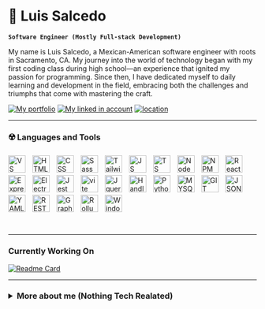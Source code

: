 # 👾 Luis Salcedo
**` Software Engineer (Mostly Full-stack Development) `**

My name is Luis Salcedo, a Mexican-American software engineer with roots in Sacramento, CA. My journey into the world of technology began with my first coding class during high school—an experience that ignited my passion for programming. Since then, I have dedicated myself to daily learning and development in the field, embracing both the challenges and triumphs that come with mastering the craft.
<p align="left">
 <a href="https://SalcedoProject.com">
   <img alt="My portfolio" title="My portfolio" src="https://custom-icon-badges.demolab.com/badge/-Portfolio-purple?style=for-the-badge&logoColor=white&logo=portfolioe"/></a> 
 <a href="https://www.linkedin.com/in/luis-o-salcedo/">
   <img alt="My linked in account" title="LinkedIn" src="https://custom-icon-badges.demolab.com/badge/-linkedin-blue?style=for-the-badge&logoColor=white&logo=linkedin"/></a> 
 <a href="">
   <img alt="location" title="USA, CA" src="https://custom-icon-badges.demolab.com/badge/California-USA-gold?style=for-the-badge&logo=location&logoColor=white"/></a> 
</p> 

---

### ☢️ Languages and Tools
 <p>
  <img align="center" alt="VS Code" width="35px" style="padding-right:10px; padding-top:5px;" src="https://cdn.jsdelivr.net/gh/devicons/devicon@latest/icons/vscode/vscode-original.svg"/>
  <img align="center" alt="HTML" width="35px" style="padding-right:10px; padding-top:5px;" src="https://cdn.jsdelivr.net/gh/devicons/devicon@latest/icons/html5/html5-original.svg"/>
  <img align="center" alt="CSS" width="35px" style="padding-right:10px; padding-top:5px;" src="https://cdn.jsdelivr.net/gh/devicons/devicon@latest/icons/css3/css3-original.svg"/>
  <img align="center" alt="Sass" width="35px" style="padding-right:10px; padding-top:5px;" src="https://cdn.jsdelivr.net/gh/devicons/devicon@latest/icons/sass/sass-original.svg"/>
  <img align="center" alt="Tailwind css" width="35px" style="padding-right:10px; padding-top:5px;" src="https://cdn.jsdelivr.net/gh/devicons/devicon@latest/icons/tailwindcss/tailwindcss-original.svg"/>
  <img align="center" alt="JS" width="35px" style="padding-right:10px; padding-top:5px;" src="https://cdn.jsdelivr.net/gh/devicons/devicon@latest/icons/javascript/javascript-original.svg"/>
  <img align="center" alt="TS" width="35px" style="padding-right:10px; padding-top:5px;" src="https://cdn.jsdelivr.net/gh/devicons/devicon@latest/icons/typescript/typescript-plain.svg"/>
  <img align="center" alt="NodeJS" width="35px" style="padding-right:10px; padding-top:5px;" src="https://cdn.jsdelivr.net/gh/devicons/devicon@latest/icons/nodejs/nodejs-plain-wordmark.svg"/>
  <img align="center" alt="NPM" width="35px" style="padding-right:10px; padding-top:5px;" src="https://cdn.jsdelivr.net/gh/devicons/devicon@latest/icons/npm/npm-original-wordmark.svg"/>
  <img align="center" alt="React JS" width="35px" style="padding-right:10px; padding-top:5px;" src="https://cdn.jsdelivr.net/gh/devicons/devicon@latest/icons/react/react-original.svg"/>
  <img align="center" alt="Express" width="35px" style="padding-right:10px; padding-top:5px;;" src="https://ajeetchaulagain.com/static/7cb4af597964b0911fe71cb2f8148d64/87351/express-js.png"/>
  <img align="center" alt="Electron" width="35px" style="padding-right:10px; padding-top:5px;" src="https://cdn.jsdelivr.net/gh/devicons/devicon@latest/icons/electron/electron-original.svg"/>
  <img align="center" alt="Jest" width="35px" style="padding-right:10px; padding-top:5px;" src="https://cdn.jsdelivr.net/gh/devicons/devicon@latest/icons/jest/jest-plain.svg"/>
  <img align="center" alt="vite" width="35px" style="padding-right:10px; padding-top:5px;" src="https://cdn.jsdelivr.net/gh/devicons/devicon@latest/icons/vitejs/vitejs-original.svg"/>
  <img align="center" alt="Jquery" width="35px" style="padding-right:10px; padding-top:5px;" src="https://cdn.jsdelivr.net/gh/devicons/devicon@latest/icons/jquery/jquery-original.svg"/>
  <img align="center" alt="Handlebars" width="35px" style="padding-right:10px; padding-top:5px;" src="https://avatars.githubusercontent.com/u/19378685?s=280&v=4"/>
  <img align="center" alt="Python" width="35px" style="padding-right:10px; padding-top:5px;" src="https://cdn.jsdelivr.net/gh/devicons/devicon@latest/icons/python/python-original.svg"/>
  <img align="center" alt="MYSQL" width="35px" style="padding-right:10px; padding-top:5px;" src="https://cdn.jsdelivr.net/gh/devicons/devicon@latest/icons/mysql/mysql-original-wordmark.svg"/>
  <img align="center" alt="GIT" width="35px" style="padding-right:10px; padding-top:5px;" src="https://cdn.jsdelivr.net/gh/devicons/devicon@latest/icons/git/git-original.svg"/>
  <img align="center" alt="JSON" width="35px" style="padding-right:10px; padding-top:5px;" src="https://cdn.jsdelivr.net/gh/devicons/devicon@latest/icons/json/json-plain.svg"/>
  <img align="center" alt="YAML" width="35px" style="padding-right:10px; padding-top:5px;" src="https://cdn-icons-png.flaticon.com/512/9791/9791150.png"/>
  <img align="center" alt="REST Api" width="35px" style="padding-right:10px; margin-top:5px;" src="https://cdn-icons-png.flaticon.com/512/10169/10169724.png"/>
  <img align="center" alt="GraphQL" width="35px" style="padding-right:10px; padding-top:5px;" src="https://cdn.jsdelivr.net/gh/devicons/devicon@latest/icons/graphql/graphql-plain.svg"/>
  <img align="center" alt="Rollup JS" width="35px" style="padding-right:10px; padding-top:5px;" src="https://cdn.jsdelivr.net/gh/devicons/devicon@latest/icons/rollup/rollup-original.svg"/>
  <img align="center" alt="Windows" width="35px" style="padding-right:10px; padding-top:5px;" src="https://cdn.jsdelivr.net/gh/devicons/devicon@latest/icons/windows11/windows11-original.svg"/>
</p>

<br />

---
### Currently Working On

<!-- to view more options go to https://github.com/DenverCoder1/github-readme-stats-->
[![Readme Card](https://github-readme-stats.vercel.app/api/pin/?username=LS2355&repo=Cal-CAL&theme=midnight-purple)](https://github.com/LS2355/cal-cal)





---

<h3><details><summary>More about me (Nothing Tech Realated)
</summary>
  <h4>hobbies</h4>
  <h5>
  <ul>
   <li>🏋️‍♂️ - GYM</li>
   <li>🎮 - Games</li>
   <li>👾 - coding</li>
   <li>🏍️ - Offroading</li>
   <li>⛺ - Camping</li>
   <li>🚶‍♂️ - Hiking</li>
  </ul>
 </h5>


</details></h3>


